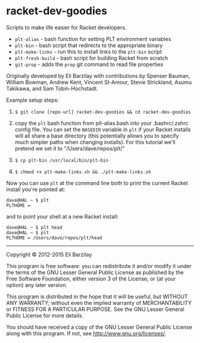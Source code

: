 racket-dev-goodies
==================

Scripts to make life easier for Racket developers.

  * `plt-alias` - bash function for setting PLT environment variables
  * `plt-bin` - bash script that redirects to the appropriate binary
  * `plt-make-links` - run this to install links to the `plt-bin` script
  * `plt-fresh-build` - bash script for building Racket from scratch
  * `git-prop` - adds the `prop` git command to read file properties

Originally developed by Eli Barzilay with contributions by
Spenser Bauman, William Bowman, Andrew Kent, Vincent St-Amour, Stevie Strickland, Asumu Takikawa,
and Sam Tobin-Hochstadt.


Example setup steps:

1. ``` $ git clone [repo-url] racket-dev-goodies && cd racket-dev-goodies ```

2. copy the ``` plt ``` bash function from plt-alias.bash into your
.bashrc/.zshrc config file. You can set the ``` BASEDIR ``` variable
in ``` plt ``` if your Racket installs will all share a base directory
(this potentially allows you to specify much simpler paths when changing installs).
For this tutorial we'll pretend we set it to "/Users/dave/repos/plt/"

3. ``` $ cp plt-bin /usr/local/bin/plt-bin ```

4. ``` $ chmod +x plt-make-links.sh && ./plt-make-links.sh ```

Now you can use ``` plt ``` at the command line both to print the current
Racket install you're pointed at:

```
dave@HAL ~ $ plt
PLTHOME = 
```

and to point your shell at a new Racket install:

```
dave@HAL ~ $ plt head
dave@HAL ~ $ plt
PLTHOME = /Users/dave/repos/plt/head

```



---

Copyright © 2012-2015 Eli Barzilay

This program is free software: you can redistribute it and/or modify
it under the terms of the GNU Lesser General Public License as published by
the Free Software Foundation, either version 3 of the License, or
(at your option) any later version.

This program is distributed in the hope that it will be useful,
but WITHOUT ANY WARRANTY; without even the implied warranty of
MERCHANTABILITY or FITNESS FOR A PARTICULAR PURPOSE.  See the
GNU Lesser General Public License for more details.

You should have received a copy of the GNU Lesser General Public License
along with this program.  If not, see <http://www.gnu.org/licenses/>.
